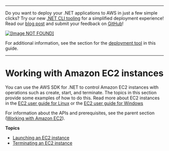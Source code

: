 --------

Do you want to deploy your \.NET applications to AWS in just a few simple clicks? Try our new [\.NET CLI tooling](https://www.nuget.org/packages/AWS.Deploy.CLI/) for a simplified deployment experience\! Read our [blog post](https://aws.amazon.com/blogs/developer/reimagining-the-aws-net-deployment-experience/) and submit your feedback on [GitHub](https://github.com/aws/aws-dotnet-deploy)\!

 [ ![\[Image NOT FOUND\]](http://docs.aws.amazon.com/sdk-for-net/v3/developer-guide/images/BannerButton.png) ](https://github.com/aws/aws-dotnet-deploy/)

For additional information, see the section for the [deployment tool](https://docs.aws.amazon.com/sdk-for-net/v3/developer-guide/deployment-tool.html) in this guide\.

--------

# Working with Amazon EC2 instances<a name="how-to-ec2"></a>

You can use the AWS SDK for \.NET to control Amazon EC2 instances with operations such as create, start, and terminate\. The topics in this section provide some examples of how to do this\. Read more about EC2 instances in the [EC2 user guide for Linux](https://docs.aws.amazon.com/AWSEC2/latest/UserGuide/Instances.html) or the [EC2 user guide for Windows](https://docs.aws.amazon.com/AWSEC2/latest/WindowsGuide/Instances.html)

For information about the APIs and prerequisites, see the parent section \([Working with Amazon EC2](ec2-apis-intro.md)\)\.

**Topics**
+ [Launching an EC2 instance](run-instance.md)
+ [Terminating an EC2 instance](terminate-instance.md)